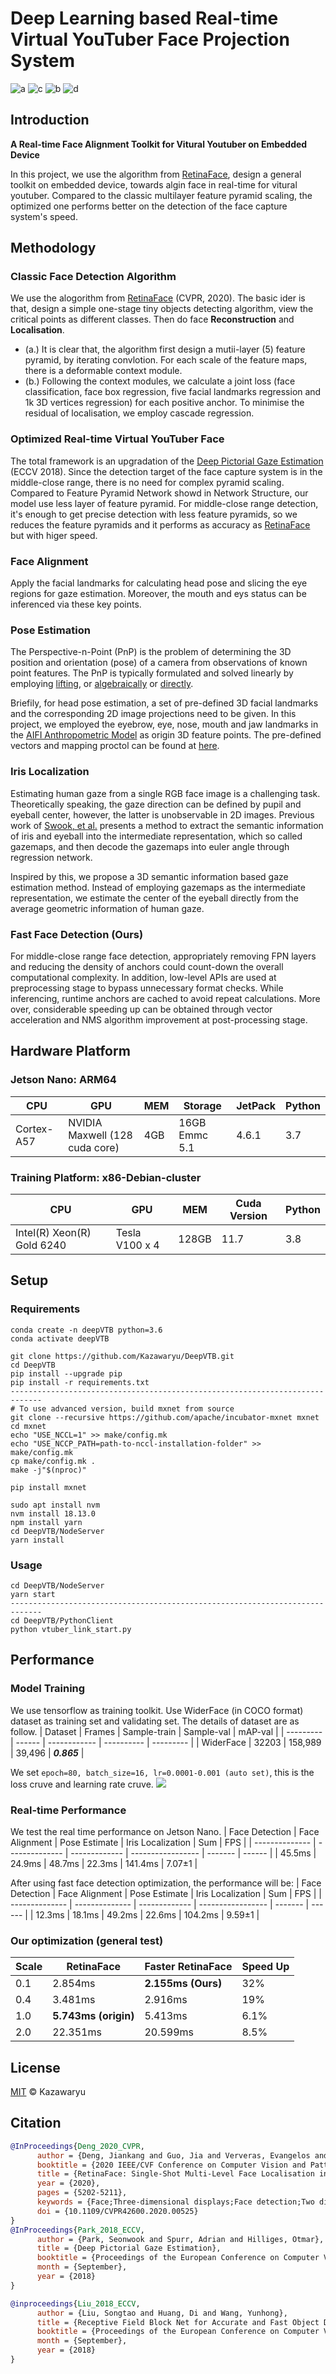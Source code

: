 # Deep Learning based Real-time Virtual YouTuber Face Projection System

![a](https://img.shields.io/badge/Python-3.6-green?style=flat-square) ![c](https://img.shields.io/badge/JetPack-4.6.1-orange?style=flat-square) ![b](https://img.shields.io/badge/Code%20Version-1.2-blue?style=flat-square) ![d](https://img.shields.io/badge/CVPR-2020-red?style=flat-square) 

## Introduction

**A Real-time Face Alignment Toolkit for Vitural Youtuber on Embedded Device**

In this project, we use the algorithm from [RetinaFace](https://openaccess.thecvf.com/content_CVPR_2020/html/Deng_RetinaFace_Single-Shot_Multi-Level_Face_Localisation_in_the_Wild_CVPR_2020_paper.html), design a general toolkit on embedded device, towards algin face in real-time for vitural youtuber. Compared to the classic multilayer feature pyramid scaling, the optimized one performs better on the detection of the face capture system's  speed.
<!-- ### Pipeline
![](https://md.cra.moe/uploads/0f55f6f5fb2d42fb15ae9eb04.png) -->

<!-- With the rising popularity of anime and manga culture, there has been a growing interest in technologies that bridge the gap between the real and virtual worlds. One such fascinating endeavor is real-time facial transformation into 2D anime characters coupled with motion recognition. This project aims to explore the intersection of computer vision and animation by developing a system capable of seamlessly converting facial expressions into corresponding anime avatars while simultaneously detecting and recognizing various facial movements and gestures.

The motivation behind this project stems from the desire to create immersive experiences for users, allowing them to express themselves through the lens of beloved anime characters. Additionally, such technology holds potential applications in entertainment, gaming, and virtual communication platforms.

In this paper, we present our approach to real-time facial expression recognition and conversion to 2D anime avatars. We discuss the methodologies employed, the challenges encountered, and the results achieved. Moreover, we explore potential avenues for future research and development in this exciting field at the intersection of computer graphics and artificial intelligence. -->
## Methodology

### Classic Face Detection Algorithm

We use the alogorithm from [RetinaFace](https://openaccess.thecvf.com/content_CVPR_2020/html/Deng_RetinaFace_Single-Shot_Multi-Level_Face_Localisation_in_the_Wild_CVPR_2020_paper.html) (CVPR, 2020). The basic ider is that, design a simple one-stage tiny objects detecting algorithm, view the critical points as different classes. Then do face **Reconstruction** and **Localisation**.

- (a.) It is clear that, the algorithm first design a mutii-layer (5) feature pyramid, by iterating convlotion. For each scale of the feature maps, there is a deformable context module.
- (b.) Following the context modules, we calculate a joint loss (face classification, face box regression, five facial landmarks regression and 1k 3D vertices regression) for each positive anchor. To minimise the residual of localisation, we employ cascade regression.

### Optimized Real-time Virtual YouTuber Face 
The total framework is an upgradation of the [Deep Pictorial Gaze Estimation](https://openaccess.thecvf.com/content_ECCV_2018/html/Seonwook_Park_Deep_Pictorial_Gaze_ECCV_2018_paper.html) (ECCV 2018).
Since the detection target of the face capture system is in the middle-close range, there is no need for complex pyramid scaling. Compared to Feature Pyramid Network showd in Network Structure, our model use less layer of feature pyramid. For middle-close range detection, it's enough to get precise detection with less feature pyramids, so we reduces the feature pyramids and it  performs as accuracy as [RetinaFace](https://openaccess.thecvf.com/content_CVPR_2020/html/Deng_RetinaFace_Single-Shot_Multi-Level_Face_Localisation_in_the_Wild_CVPR_2020_paper.html) but with higer speed.

### Face Alignment
Apply the facial landmarks for calculating head pose and slicing the eye regions for gaze estimation. Moreover, the mouth and eys status can be inferenced via these key points.
<!-- ![](https://md.cra.moe/uploads/ea4e161632db500fc76a84509.jpeg)
![](https://md.cra.moe/uploads/ea4e161632db500fc76a8450a.jpeg)
![](https://md.cra.moe/uploads/ea4e161632db500fc76a8450c.jpeg) -->
<!-- ![](https://md.cra.moe/uploads/ea4e161632db500fc76a84517.png) -->



### Pose Estimation
The Perspective-n-Point (PnP) is the problem of determining the 3D position and orientation (pose) of a camera from observations of known point features.
The PnP is typically formulated and solved linearly by employing [lifting](https://ieeexplore.ieee.org/document/1195992), or [algebraically](https://openaccess.thecvf.com/content_cvpr_2017/html/Ke_An_Efficient_Algebraic_CVPR_2017_paper.html) or [directly](https://ieeexplore.ieee.org/document/6126266).

Briefily, for head pose estimation, a set of pre-defined 3D facial landmarks and the corresponding 2D image projections need to be given. In this project, we employed the eyebrow, eye, nose, mouth and jaw landmarks in the [AIFI Anthropometric Model](https://aifi.isr.uc.pt/Downloads.html) as origin 3D feature points. The pre-defined vectors and mapping proctol can be found at [here](PythonClient/pretrained/head_pose_object_points.npy).

### Iris Localization

Estimating human gaze from a single RGB face image is a challenging task.
Theoretically speaking, the gaze direction can be defined by pupil and eyeball center, however, the latter is unobservable in 2D images. Previous work of [Swook, et al.](https://openaccess.thecvf.com/content_ECCV_2018/html/Seonwook_Park_Deep_Pictorial_Gaze_ECCV_2018_paper.html) presents a method to extract the semantic information of iris and eyeball into the intermediate representation, which so called gazemaps, and then decode the gazemaps into euler angle through regression network.

Inspired by this, we propose a 3D semantic information based gaze estimation method. Instead of employing gazemaps as the intermediate representation, we estimate the center of the eyeball directly from the average geometric information of human gaze.

### Fast Face Detection (Ours)

For middle-close range face detection, appropriately removing FPN layers and reducing the density of anchors could count-down the overall computational complexity. In addition, low-level APIs are used at preprocessing stage to bypass unnecessary format checks. While inferencing, runtime anchors are cached to avoid repeat calculations. More over, considerable speeding up can be obtained through vector acceleration and NMS algorithm improvement at post-processing stage.

## Hardware Platform
### Jetson Nano: ARM64
<!-- ![](https://md.cra.moe/uploads/ea4e161632db500fc76a84507.png)
 -->

| CPU        | GPU                            | MEM | Storage       | JetPack | Python |
| ---------- | ------------------------------ | --- | ------------- | ------- | -----  |
| Cortex-A57 | NVIDIA Maxwell (128 cuda core) | 4GB | 16GB Emmc 5.1 | 4.6.1   | 3.7    |

### Training Platform: x86-Debian-cluster

| CPU                        | GPU            | MEM   | Cuda Version | Python       |
| -------------------------- | -------------- | ----- | ------------ | ------------ |
| Intel(R) Xeon(R) Gold 6240 | Tesla V100 x 4 | 128GB | 11.7         | 3.8          |

## Setup
<!-- ### Requirements
**·** Python 3.6+
**·** **pip3 install -r requirements.txt**
**·** node.js and npm or yarn
**·** **cd NodeServer && yarn** # install node modules
### Socket-IO Server
**·** **cd NodeServer**
**·** **yarn start**
### Python Client
**·** **cd PythonClient**
**·** **python3 vtuber_link_start.py <your-video-path>** -->

### Requirements
``` shell
conda create -n deepVTB python=3.6
conda activate deepVTB

git clone https://github.com/Kazawaryu/DeepVTB.git
cd DeepVTB
pip install --upgrade pip
pip install -r requirements.txt
-----------------------------------------------------------------------------
# To use advanced version, build mxnet from source
git clone --recursive https://github.com/apache/incubator-mxnet mxnet
cd mxnet
echo "USE_NCCL=1" >> make/config.mk
echo "USE_NCCP_PATH=path-to-nccl-installation-folder" >> make/config.mk
cp make/config.mk .
make -j"$(nproc)"

pip install mxnet
```

``` shell
sudo apt install nvm
nvm install 18.13.0
npm install yarn
cd DeepVTB/NodeServer
yarn install
```
### Usage
``` shell
cd DeepVTB/NodeServer
yarn start
-----------------------------------------------------------------------------
cd DeepVTB/PythonClient
python vtuber_link_start.py
```
    

## Performance

### Model Training
We use tensorflow as training toolkit. Use WiderFace (in COCO format) dataset as training set and validating set. The details of dataset are as follow.
| Dataset   | Frames | Sample-train | Sample-val | mAP-val   |
| --------- | ------ | ------------ | ---------- | --------- |
| WiderFace | 32203  | 158,989      | 39,496     | ***0.865*** | 

We set `epoch=80, batch_size=16, lr=0.0001-0.001 (auto set)`, this is the loss cruve and learning rate cruve.
![](https://md.cra.moe/uploads/ea4e161632db500fc76a84518.png)


### Real-time Performance
We test the real time performance on Jetson Nano.
| Face Detection | Face Alignment | Pose Estimate | Iris Localization | Sum     | FPS    |
| -------------- | -------------- | ------------- | ----------------- | ------- | ------ |
| 45.5ms         | 24.9ms         | 48.7ms        | 22.3ms            | 141.4ms | 7.07±1 | 

After using fast face detection optimization, the performance will be:
| Face Detection | Face Alignment | Pose Estimate | Iris Localization | Sum     | FPS    |
| -------------- | -------------- | ------------- | ----------------- | ------- | ------ |
| 12.3ms         | 18.1ms         | 49.2ms        | 22.6ms            | 104.2ms | 9.59±1 | 

### Our optimization (general test)
| Scale | RetinaFace           | Faster RetinaFace  | Speed Up |
| ----- | -------------------- | ------------------ | -------- |
| 0.1   | 2.854ms              | **2.155ms (Ours)** | 32%      |
| 0.4   | 3.481ms              | 2.916ms            | 19%      |
| 1.0   | **5.743ms (origin)** | 5.413ms            | 6.1%     |
| 2.0   | 22.351ms             | 20.599ms           | 8.5%     |

## License

[MIT](LICENSE) © Kazawaryu


## Citation

``` bibtex
@InProceedings{Deng_2020_CVPR,
      author = {Deng, Jiankang and Guo, Jia and Ververas, Evangelos and Kotsia, Irene and Zafeiriou, Stefanos},
      booktitle = {2020 IEEE/CVF Conference on Computer Vision and Pattern Recognition (CVPR)}, 
      title = {RetinaFace: Single-Shot Multi-Level Face Localisation in the Wild}, 
      year = {2020},
      pages = {5202-5211},
      keywords = {Face;Three-dimensional displays;Face detection;Two dimensional displays;Task analysis;Image reconstruction;Training},
      doi = {10.1109/CVPR42600.2020.00525}
}
@InProceedings{Park_2018_ECCV,
      author = {Park, Seonwook and Spurr, Adrian and Hilliges, Otmar},
      title = {Deep Pictorial Gaze Estimation},
      booktitle = {Proceedings of the European Conference on Computer Vision (ECCV)},
      month = {September},
      year = {2018}
}

@inproceedings{Liu_2018_ECCV,
      author = {Liu, Songtao and Huang, Di and Wang, Yunhong},
      title = {Receptive Field Block Net for Accurate and Fast Object Detection},
      booktitle = {Proceedings of the European Conference on Computer Vision (ECCV)},
      month = {September},
      year = {2018}
}
```
